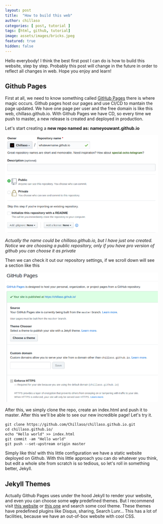 ```yaml
---
layout: post
title:  "How to build this web"
author: chillaso
categories: [ post, tutorial ]
tags: [html, github, tutorial]
image: assets/images/bricks.jpeg
featured: true
hidden: false
---
```


Hello everybody! I think the best first post I can do is how to build this website, step by step. Probably this post will change in the future in order to reflect all changes in web. Hope you enjoy and learn!

## Github Pages
First at all, we need to know something called [GitHub Pages](https://pages.github.com/) there is where magic occurs. Github pages host our pages and use CI/CD to mantain the page updated. We have one page per user and the free domain is like this web, chillaso.github.io. With Github Pages we have CD, so every time we push to master, a new release is created and deployed in production.

Let's start creating a **new repo named as: nameyouwant.github.io** 

<img src="/assets/images/repo1.png"/>
<p>
	<em>Actually the name could be chillaso.github.io, but I have just one created. Notice we are choosing a public repository, only if you have pro version of github you can choose it as private</em>
</p>

Then we can check it out our repository settings, if we scroll down will see a section like this

<img src="/assets/images/repo2.png"/>

After this, we simply clone the repo, create an index.html and push it to master. After this we'll be able to see our new incredible page! Let's try it.

```console
git clone https://github.com/Chillaso/chillaso.github.io.git
cd chillaso.github.io/
echo "Hello world" >> index.html
git commit -am "Hello world"
git push --set-upstream origin master
```
Simply like this! with this little configuration we have a static website deployed on Github. With this little approach you can do whatever you think, but edit a whole site from scratch is so tedious, so let's roll in something better, Jekyll.

## Jekyll Themes

Actually Github Pages uses under the hood Jekyll to render your website, and even you can choose some ~~ugly~~ predefined themes. But I recommend visit [this website](https://jekyllthemes.io/) or [this one](http://jekyllthemes.org/]) and search some cool theme. These themes have predefined plugins like Disqus, sharing, Search Lunr... This has a lot of facilities, because we have an out-of-box website with cool CSS.